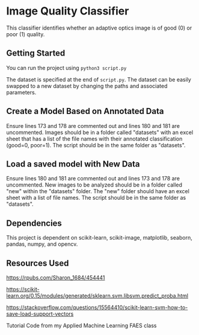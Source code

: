 # Image Quality Classifier

This classifier identifies whether an adaptive optics image is of good (0) or poor (1) quality.

## Getting Started

You can run the project using `python3 script.py`

The dataset is specified at the end of `script.py`. The dataset can be easily swapped to a new dataset by changing the paths and associated parameters.

## Create a Model Based on Annotated Data

Ensure lines 173 and 178 are commented out and lines 180 and 181 are uncommented. Images should be in a folder called "datasets" with an excel sheet that has a list of the file names with their annotated classification (good=0, poor=1). The script should be in the same folder as "datasets".

## Load a saved model with New Data
Ensure lines 180 and 181 are commented out and lines 173 and 178 are uncommented. New images to be analyzed should be in a folder called "new" within the "datasets" folder. The "new" folder should have an excel sheet with a list of file names. The script should be in the same folder as "datasets".

## Dependencies
This project is dependent on scikit-learn, scikit-image, matplotlib, seaborn, pandas, numpy, and opencv.

## Resources Used
https://rpubs.com/Sharon_1684/454441

https://scikit-learn.org/0.15/modules/generated/sklearn.svm.libsvm.predict_proba.html

https://stackoverflow.com/questions/15564410/scikit-learn-svm-how-to-save-load-support-vectors

Tutorial Code from my Applied Machine Learning FAES class